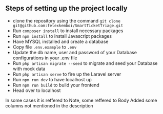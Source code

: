 ## Steps of setting up the project locally

- clone the repository using the command `git clone git@github.com:felexkemboi/SmartTicketTriage.git`
- Run `composer install` to install necessary packages
- Run `npm install` to install Javascript packages
- Have MYSQL installed and create a database
- Copy file `.env.example` to `.env`
- Update the db name, user and password of your Database configurations in your .env file
- Run `php artisan migrate --seed` to migrate and seed your Database with mock data
- Run `php artisan serve` to fire up the Laravel server
- Run `npm run dev` to have localhost up
- Run `npm run build` to build your frontend
- Head over to localhost


In some cases it is reffered to Note, some reffered to Body
Added some columns not mentioned in the description